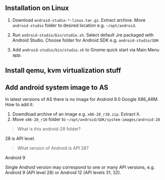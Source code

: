 ## Installation on Linux

1. Download `android-studio-*-linux.tar.gz`. Extract archive. Move `android-studio` folder to desired location e.g. `~/opt/android`.

2. Run `android-studio/bin/studio.sh`. Select default Jre packaged with Android Studio. Choose folder for Android SDK e.g. `android-studio/SDK`

3. Add `android-studio/bin/studio.sh` to Gnome quick start via Main Menu app.

## Install qemu, kvm virtualization stuff


## Add android system image to AS

In latest versions of AS there is no image for Android 9.0 Google X86_ARM. How to add it:

1. Downdload archive of an image e.g. `x86-28_r10.zip`. Extract it.
2. Move `x86-28_r10` folder to `~/opt/android/SDK/system-images/android-28`

>What is this android-28 folder?

28 is API level. 
>What version of Android is API 28?

Android 9

Single Android version may correspond to one or many API versions, e.g. Android 9 (API level 28) or Android 12 (API levels 31, 32).